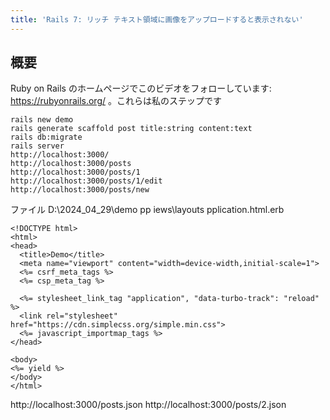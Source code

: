 ```yaml
---
title: 'Rails 7: リッチ テキスト領域に画像をアップロードすると表示されない'
---
```


## 概要
Ruby on Rails のホームページでこのビデオをフォローしています: https://rubyonrails.org/ 。これらは私のステップです

```
rails new demo
rails generate scaffold post title:string content:text
rails db:migrate
rails server
http://localhost:3000/
http://localhost:3000/posts
http://localhost:3000/posts/1
http://localhost:3000/posts/1/edit
http://localhost:3000/posts/new

```
ファイル D:\2024_04_29\demo pp iews\layouts pplication.html.erb

```
<!DOCTYPE html>
<html>
<head>
  <title>Demo</title>
  <meta name="viewport" content="width=device-width,initial-scale=1">
  <%= csrf_meta_tags %>
  <%= csp_meta_tag %>

  <%= stylesheet_link_tag "application", "data-turbo-track": "reload" %>
  <link rel="stylesheet" href="https://cdn.simplecss.org/simple.min.css">
  <%= javascript_importmap_tags %>
</head>

<body>
<%= yield %>
</body>
</html>

```
http://localhost:3000/posts.json
http://localhost:3000/posts/2.json

